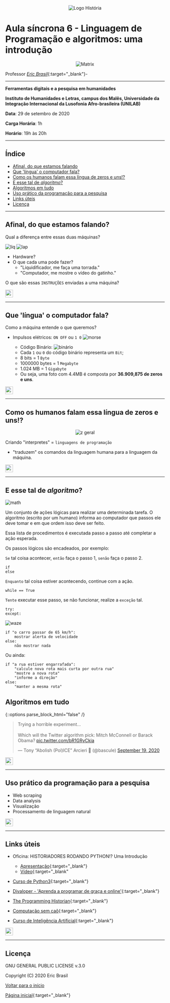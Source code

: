 <div align="center"><img src="imagens/banner1.png" alt="Logo História" title="Logotipo do Curso de História, BA, UNILAB"/></div>

# Aula síncrona 6 - Linguagem de Programação e algoritmos: uma introdução
<div align="center"><img src="gifs/matrix.gif" title="Matrix"/></div>

Professor [_Eric Brasil_](https://ericbrasiln.github.io){:target="_blank"}-

---

**Ferramentas digitais e a pesquisa em humanidades**

**Instituto de Humanidades e Letras, campus dos Malês, Universidade da Integração Internacional da Lusofonia Afro-brasileira (UNILAB)**

**Data**: 29 de setembro de 2020

**Carga Horária**: 1h

**Horário**: 19h às 20h

---

## Índice

- [Afinal, do que estamos falando]()
- [Que 'língua' o computador fala?]()
- [Como os humanos falam essa língua de zeros e uns!?]()
- [E esse tal de _algoritmo_?]()
- [Algoritmos em tudo]()
- [Uso prático da programação para a pesquisa]()
- [Links úteis](#links-úteis)
- [Licença](#licença)

---

## Afinal, do que estamos falando?

Qual a diferença entre essas duas máquinas?

![liq](gifs/liq1.gif)
![lap](gifs/lap1.gif)

- Hardware?
- O que cada uma pode fazer?
  - "Liquidificador, me faça uma torrada."
  - "Computador, me mostre o vídeo do gatinho."

O que são essas `INSTRUÇÕES` enviadas a uma máquina?

[<img src="imagens/arrow.png" height="24" width="24">](#índice)

---

## Que 'língua' o computador fala?

Como a máquina entende o que queremos?

- Impulsos elétricos: `ON OFF` ou `1 0`
![morse](gifs/morse.gif)

  - Código Binário:
  ![binário](gifs/cb.gif)
  - Cada `1` ou `0` do código binário representa um `Bit`;
  - 8 bits = 1 `Byte`
  - 1000000 bytes = 1 `Megabyte`
  - 1.024 MB = 1 `Gigabyte`
  - Ou seja, uma foto com 4.4MB é composta por **36.909,875 de zeros e uns**.

[<img src="imagens/arrow.png" height="24" width="24">](#índice)

---

## Como os humanos falam essa língua de zeros e uns!?

<div align="center"><img src="gifs/coding.gif" alt="z geral" title="Print da tela inicial do Zotero"/></div>

Criando "interpretes" = `linguagens de programação`

- "traduzem" os comandos da linguagem humana para a linguagem da máquina.

[<img src="imagens/arrow.png" height="24" width="24">](#índice)

---

## E esse tal de _algoritmo_?

![math](gifs/math.gif)

Um conjunto de ações lógicas para realizar uma determinada tarefa. O algoritmo (escrito por um humano) informa ao computador que passos ele deve tomar e em que ordem isso deve ser feito.

Essa lista de procedimentos é executada passo a passo até completar a ação esperada.

Os passos lógicos são encadeados, por exemplo:

`Se` tal coisa acontecer, `então` faça o passo 1, `senão` faça o passo 2.

~~~
if
else
~~~

`Enquanto` tal coisa estiver acontecendo, continue com a ação.

~~~
while == True
~~~

`Tente` executar esse passo, se não funcionar, realize a `exceção` tal.

~~~
try:
except:
~~~

![waze](gifs/waze.gif)

~~~
if "o carro passar de 65 km/h":
    mostrar alerta de velocidade
else:
    não mostrar nada
~~~

Ou ainda:
~~~
if "a rua estiver engarrafada":
    "calcule nova rota mais curta por outra rua"
    "mostre a nova rota"
    "informe a direção"
else:
    "manter a mesma rota"
~~~

## Algoritmos em tudo

{::options parse_block_html="false" /}

<div class="center">

<blockquote class="twitter-tweet"><p lang="en" dir="ltr">Trying a horrible experiment...<br><br>Which will the Twitter algorithm pick: Mitch McConnell or Barack Obama? <a href="https://t.co/bR1GRyCkia">pic.twitter.com/bR1GRyCkia</a></p>&mdash; Tony “Abolish (Pol)ICE” Arcieri 🦀 (@bascule) <a href="https://twitter.com/bascule/status/1307440596668182528?ref_src=twsrc%5Etfw">September 19, 2020</a></blockquote>
<script async src="https://platform.twitter.com/widgets.js" charset="utf-8"></script>

</div>

[<img src="imagens/arrow.png" height="24" width="24">](#índice)

---

## Uso prático da programação para a pesquisa

- Web scraping
- Data analysis
- Visualização
- Processamento de linguagem natural

[<img src="imagens/arrow.png" height="24" width="24">](#índice)

---

## Links úteis

- Oficina: HISTORIADORES RODANDO PYTHON!? Uma Introdução
  - [Apresentação](https://ericbrasiln.github.io/oficina-python/){:target="_blank"}
  - [Vídeo](https://youtu.be/-6IGMyw7c6E){:target="_blank"

- [Curso de Python3](https://www.youtube.com/playlist?list=PLHz_AreHm4dlKP6QQCekuIPky1CiwmdI6){:target="_blank"}

- [Divaloper - 'Aprenda a programar de graça e online'](https://divaloper.com.br/2019/12/06/aprenda-a-programar-de-graca-e-online/){:target="_blank"}

- [The Programming Historian](https://programminghistorian.org/en/){:target="_blank"}

- [Computação sem caô](https://www.youtube.com/c/Computa%C3%A7%C3%A3oSemCa%C3%B4/videos){:target="_blank"}

- [Curso de Inteligência Artificial](https://www.youtube.com/playlist?list=PLtQM10PgmGogjn0cikgWi8wpQUnV6ERkY){:target="_blank"}

[<img src="imagens/arrow.png" height="24" width="24">](#índice)

---

## Licença

GNU GENERAL PUBLIC LICENSE v.3.0

Copyright (C) 2020 Eric Brasil

[Voltar para o início]()

[Página inicial](https://ericbrasiln.github.io/ferramentas_digitais_UNILAB/){:target="_blank"}
